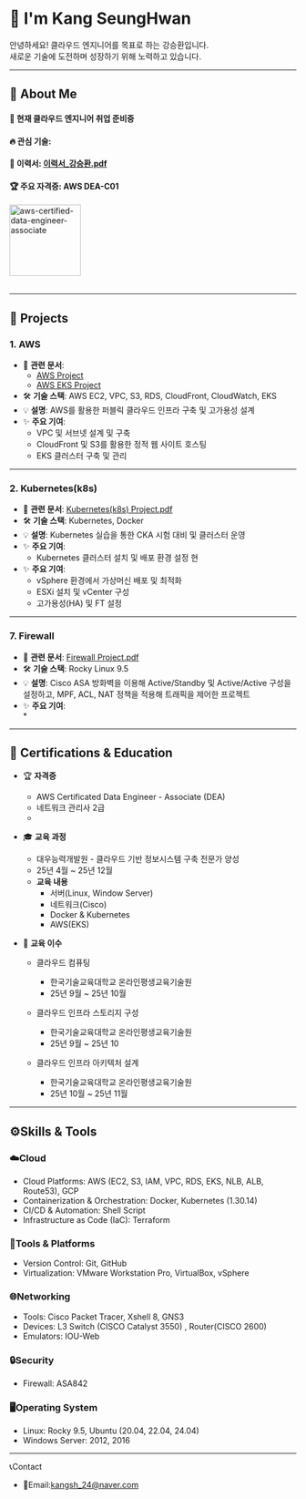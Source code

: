 <div>
  
  <!--Header-->
  <h1>👋 I'm Kang SeungHwan</h1>
  안녕하세요! 클라우드 엔지니어를 목표로 하는 강승환입니다.<br/>
  새로운 기술에 도전하며 성장하기 위해 노력하고 있습니다.
  
</div>

---

<div>
  <!--Body-->
  
  ## 👀 About Me
  #### :raising_hand: 현재 클라우드 엔지니어 취업 준비중<br/>
  #### :fire: 관심 기술: <br/>
  #### 📝 이력서: [이력서_강승환.pdf](https://github.com/Kang-SeungHwan/Kang-SeungHwan/blob/32b49ec0a986e17c5f1dd65e978db474bf2c575a/Data/%EC%9D%B4%EB%A0%A5%EC%84%9C_%EA%B0%95%EC%8A%B9%ED%99%98.pdf) <br/>
  #### 🏆 주요 자격증: AWS DEA-C01 <br/>

  <img width="125" height="125" alt="aws-certified-data-engineer-associate" src="https://github.com/user-attachments/assets/d4f239fc-28b4-414d-aec6-e589a7de04f1" />

  <br/>
  <br/>
  
  ---
  
  ## 💼 Projects
  ### 1. AWS
  * 📄 **관련 문서**:
    * [AWS Project](https://github.com/Kang-SeungHwan/Kang-SeungHwan/blob/17dc97ca305d3a205ebb16981146781eadba8f35/Data/Rest_AWS%20Project(2%EC%9D%B8).pdf)<br/>
    * [AWS EKS Project](https://github.com/Kang-SeungHwan/Kang-SeungHwan/blob/9975cd815b3b4d6aa67bb99260d674422f3d902f/Data/Rest_AWS_EKS%20Project.pdf)<br/>
  * 🛠️ **기술 스택**: AWS EC2, VPC, S3, RDS, CloudFront, CloudWatch, EKS
  * 💡 **설명**: AWS를 활용한 퍼블릭 클라우드 인프라 구축 및 고가용성 설계
  * ✨ **주요 기여**: <br/>
    * VPC 및 서브넷 설계 및 구축
    * CloudFront 및 S3를 활용한 정적 웹 사이트 호스팅
    * EKS 클러스터 구축 및 관리
  ---

  ### 2. Kubernetes(k8s)
  * 📄 **관련 문서**: [Kubernetes(k8s) Project.pdf](https://github.com/Kang-SeungHwan/Kang-SeungHwan/blob/17dc97ca305d3a205ebb16981146781eadba8f35/Data/Rest_k8s%20Project.pdf)<br/>
  * 🛠️ **기술 스택**: Kubernetes, Docker
  * 💡 **설명**: Kubernetes 실습을 통한 CKA 시험 대비 및 클러스터 운영
  * ✨ **주요 기여**: <br/>
    * Kubernetes 클러스터 설치 및 배포 환경 설정
 현
  * ✨ **주요 기여**: <br/>
    * vSphere 환경에서 가상머신 배포 및 최적화
    * ESXi 설치 및 vCenter 구성
    * 고가용성(HA) 및 FT 설정
  ---

  ### 7. Firewall
  * 📄 **관련 문서**: [Firewall Project.pdf](https://github.com/Kang-SeungHwan/Kang-SeungHwan/blob/17dc97ca305d3a205ebb16981146781eadba8f35/Data/Rest_Firewall%20Project.pdf)<br/>
  * 🛠️ **기술 스택**: Rocky Linux 9.5
  * 💡 **설명**: Cisco ASA 방화벽을 이용해 Active/Standby 및 Active/Active 구성을 설정하고, MPF, ACL, NAT 정책을 적용해 트래픽을 제어한 프로젝트
  * ✨ **주요 기여**: <br/>
    * 
  ---

  ## 📜 Certifications & Education  <br/>
  * 🏆 **자격증**
    * AWS Certificated Data Engineer - Associate (DEA)
    * 네트워크 관리사 2급
    * 

  * 🎓 **교육 과정**
    * 대우능력개발원 - 클라우드 기반 정보시스템 구축 전문가 양성
    * 25년 4월 ~ 25년 12월
    * **교육 내용**
      * 서버(Linux, Window Server)
      * 네트워크(Cisco)
      * Docker & Kubernetes
      * AWS(EKS)

  * 📁 **교육 이수**
    * 클라우드 컴퓨팅
      * 한국기술교육대학교 온라인평생교육기술원
      * 25년 9월 ~ 25년 10월
            
    * 클라우드 인프라 스토리지 구성
      * 한국기술교육대학교 온라인평생교육기술원
      * 25년 9월 ~ 25년 10
            
    * 클라우드 인프라 아키텍처 설계
      * 한국기술교육대학교 온라인평생교육기술원
      * 25년 10월 ~ 25년 11월
        
  ---

  ## ⚙️Skills & Tools  <br/>
  ### ☁️Cloud
  * Cloud Platforms: AWS (EC2, S3, IAM, VPC, RDS, EKS, NLB, ALB, Route53), GCP
  * Containerization & Orchestration: Docker, Kubernetes (1.30.14)
  * CI/CD & Automation: Shell Script 
  * Infrastructure as Code (IaC): Terraform

  ### 🧰Tools & Platforms
  * Version Control: Git, GitHub
  * Virtualization: VMware Workstation Pro, VirtualBox, vSphere
    
  ### 🌐Networking
  * Tools: Cisco Packet Tracer, Xshell 8, GNS3
  * Devices: L3 Switch (CISCO Catalyst 3550) , Router(CISCO 2600)
  * Emulators: IOU-Web
 
  ### 🔒Security
  * Firewall: ASA842

  ### 🖥️Operating System
  * Linux: Rocky 9.5, Ubuntu (20.04, 22.04, 24.04)
  * Windows Server: 2012, 2016

  ---

  📞Contact </br>
  * 📧Email:kangsh_24@naver.com

 
</div>


